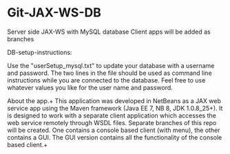 # Git-JAX-WS-DB
Server side JAX-WS with MySQL database Client apps will be added as branches

DB-setup-instructions:

Use the "userSetup_mysql.txt" to update your database with a username and password. The two lines in the file should be used as command line instructions while you are connected to the database. Feel free to use whatever values you like for the user name and password.

About the app.+
This application was developed in NetBeans as a JAX web service app using the Maven framework (Java EE 7, NB 8, JDK 1.0.8_25+). It is designed to work with a separate client application which accesses the web service remotely through WSDL files. Separate branches of this repo will be created. One contains a console based client (with menu), the other contains a GUI. The GUI version contains all the functionality of the console based client.+
